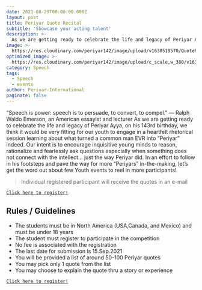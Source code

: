 ```yaml
---
date: 2021-08-29T00:00:00.000Z
layout: post
title: Periyar Quote Recital
subtitle: 'Showcase your acting talent'
description: >-
  As we are getting ready to celebrate the life and legacy of Periyar Ayya, it would be very fitting for our youth to engage in a heartfelt learning about what turned a common man EVR into “Periyar” indeed.
image: >-
  https://res.cloudinary.com/periyar142/image/upload/v1630519570/QuoteRecite_vb4pcs.jpg
optimized_image: >-
  https://res.cloudinary.com/periyar142/image/upload/c_scale,w_380/v1630519570/QuoteRecite_vb4pcs.jpg
category: Speech
tags:
  - Speech
  - events
author: Periyar-International
paginate: false
---
```


“Speech is power: speech is to persuade, to convert, to compel.”
— Ralph Waldo Emerson, an American essayist and lecturer
As we are getting ready to celebrate the life and legacy of Periyar Ayya, on his 143rd birthday, we think it would be very fitting for our youth to engage in a heartfelt rhetorical session learning about what turned a common man EVR into “Periyar” indeed. Our intent is to encourage inquisitive young minds to reason, rationalize and fearlessly ask questions especially when something does not connect with the intellect… just the way Periyar did.   In an effort to follow in his footsteps and pave the way for more “Periyars” in-the-making, let’s get the word out about few Youth events to reel in more participants!


> Individual registered participant will receive the quotes in an e-mail

<a  href="https://www.periyar143.info/register/">`Click here to register!`</a>


## Rules / Guidelines

* The students must be in North America (USA,Canada, and Mexico) and must be under 18 years
* The student must register to participate in the competition
* No fee is associated with the registration
* The last date for submission is 15.Sep.2021
* You will be provided a list of around 50-100 Periyar quotes 
* You may pick only 1 quote from the list
* You may choose to explain the quote thru a story or experience


<a  href="https://www.periyar143.info/register/">`Click here to register!`</a>